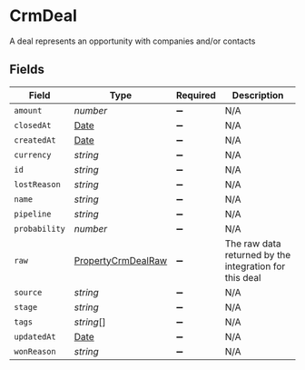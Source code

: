 # CrmDeal

A deal represents an opportunity with companies and/or contacts


## Fields

| Field                                                                                         | Type                                                                                          | Required                                                                                      | Description                                                                                   |
| --------------------------------------------------------------------------------------------- | --------------------------------------------------------------------------------------------- | --------------------------------------------------------------------------------------------- | --------------------------------------------------------------------------------------------- |
| `amount`                                                                                      | *number*                                                                                      | :heavy_minus_sign:                                                                            | N/A                                                                                           |
| `closedAt`                                                                                    | [Date](https://developer.mozilla.org/en-US/docs/Web/JavaScript/Reference/Global_Objects/Date) | :heavy_minus_sign:                                                                            | N/A                                                                                           |
| `createdAt`                                                                                   | [Date](https://developer.mozilla.org/en-US/docs/Web/JavaScript/Reference/Global_Objects/Date) | :heavy_minus_sign:                                                                            | N/A                                                                                           |
| `currency`                                                                                    | *string*                                                                                      | :heavy_minus_sign:                                                                            | N/A                                                                                           |
| `id`                                                                                          | *string*                                                                                      | :heavy_minus_sign:                                                                            | N/A                                                                                           |
| `lostReason`                                                                                  | *string*                                                                                      | :heavy_minus_sign:                                                                            | N/A                                                                                           |
| `name`                                                                                        | *string*                                                                                      | :heavy_minus_sign:                                                                            | N/A                                                                                           |
| `pipeline`                                                                                    | *string*                                                                                      | :heavy_minus_sign:                                                                            | N/A                                                                                           |
| `probability`                                                                                 | *number*                                                                                      | :heavy_minus_sign:                                                                            | N/A                                                                                           |
| `raw`                                                                                         | [PropertyCrmDealRaw](../../models/shared/propertycrmdealraw.md)                               | :heavy_minus_sign:                                                                            | The raw data returned by the integration for this deal                                        |
| `source`                                                                                      | *string*                                                                                      | :heavy_minus_sign:                                                                            | N/A                                                                                           |
| `stage`                                                                                       | *string*                                                                                      | :heavy_minus_sign:                                                                            | N/A                                                                                           |
| `tags`                                                                                        | *string*[]                                                                                    | :heavy_minus_sign:                                                                            | N/A                                                                                           |
| `updatedAt`                                                                                   | [Date](https://developer.mozilla.org/en-US/docs/Web/JavaScript/Reference/Global_Objects/Date) | :heavy_minus_sign:                                                                            | N/A                                                                                           |
| `wonReason`                                                                                   | *string*                                                                                      | :heavy_minus_sign:                                                                            | N/A                                                                                           |